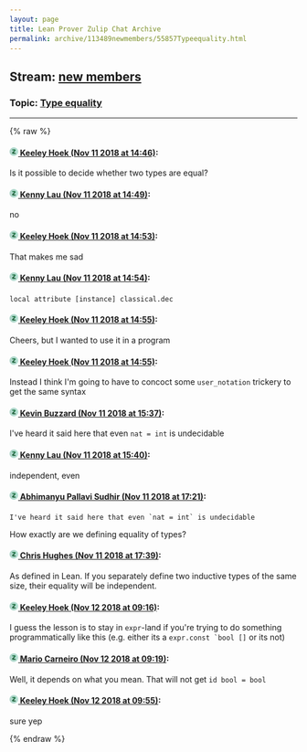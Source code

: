 ```yaml
---
layout: page
title: Lean Prover Zulip Chat Archive 
permalink: archive/113489newmembers/55857Typeequality.html
---
```


## Stream: [new members](index.html)
### Topic: [Type equality](55857Typeequality.html)

---


{% raw %}
#### [![Click to go to Zulip](../../assets/img/zulip2.png) Keeley Hoek (Nov 11 2018 at 14:46)](https://leanprover.zulipchat.com/#narrow/stream/113489-new%20members/topic/Type%20equality/near/147478097):
Is it possible to decide whether two types are equal?

#### [![Click to go to Zulip](../../assets/img/zulip2.png) Kenny Lau (Nov 11 2018 at 14:49)](https://leanprover.zulipchat.com/#narrow/stream/113489-new%20members/topic/Type%20equality/near/147478161):
no

#### [![Click to go to Zulip](../../assets/img/zulip2.png) Keeley Hoek (Nov 11 2018 at 14:53)](https://leanprover.zulipchat.com/#narrow/stream/113489-new%20members/topic/Type%20equality/near/147478266):
That makes me sad

#### [![Click to go to Zulip](../../assets/img/zulip2.png) Kenny Lau (Nov 11 2018 at 14:54)](https://leanprover.zulipchat.com/#narrow/stream/113489-new%20members/topic/Type%20equality/near/147478309):
`local attribute [instance] classical.dec`

#### [![Click to go to Zulip](../../assets/img/zulip2.png) Keeley Hoek (Nov 11 2018 at 14:55)](https://leanprover.zulipchat.com/#narrow/stream/113489-new%20members/topic/Type%20equality/near/147478315):
Cheers, but I wanted to use it in a program

#### [![Click to go to Zulip](../../assets/img/zulip2.png) Keeley Hoek (Nov 11 2018 at 14:55)](https://leanprover.zulipchat.com/#narrow/stream/113489-new%20members/topic/Type%20equality/near/147478323):
Instead I think I'm going to have to concoct some `user_notation` trickery to get the same syntax

#### [![Click to go to Zulip](../../assets/img/zulip2.png) Kevin Buzzard (Nov 11 2018 at 15:37)](https://leanprover.zulipchat.com/#narrow/stream/113489-new%20members/topic/Type%20equality/near/147479490):
I've heard it said here that even `nat = int` is undecidable

#### [![Click to go to Zulip](../../assets/img/zulip2.png) Kenny Lau (Nov 11 2018 at 15:40)](https://leanprover.zulipchat.com/#narrow/stream/113489-new%20members/topic/Type%20equality/near/147479581):
independent, even

#### [![Click to go to Zulip](../../assets/img/zulip2.png) Abhimanyu Pallavi Sudhir (Nov 11 2018 at 17:21)](https://leanprover.zulipchat.com/#narrow/stream/113489-new%20members/topic/Type%20equality/near/147482478):
```quote
I've heard it said here that even `nat = int` is undecidable
```
How exactly are we defining equality of types?

#### [![Click to go to Zulip](../../assets/img/zulip2.png) Chris Hughes (Nov 11 2018 at 17:39)](https://leanprover.zulipchat.com/#narrow/stream/113489-new%20members/topic/Type%20equality/near/147482996):
As defined in Lean. If you separately define two inductive types of the same size, their equality will be independent.

#### [![Click to go to Zulip](../../assets/img/zulip2.png) Keeley Hoek (Nov 12 2018 at 09:16)](https://leanprover.zulipchat.com/#narrow/stream/113489-new%20members/topic/Type%20equality/near/147511856):
I guess the lesson is to stay in `expr`-land if you're trying to do something programmatically like this (e.g. either its a ```expr.const `bool []``` or its not)

#### [![Click to go to Zulip](../../assets/img/zulip2.png) Mario Carneiro (Nov 12 2018 at 09:19)](https://leanprover.zulipchat.com/#narrow/stream/113489-new%20members/topic/Type%20equality/near/147511939):
Well, it depends on what you mean. That will not get `id bool = bool`

#### [![Click to go to Zulip](../../assets/img/zulip2.png) Keeley Hoek (Nov 12 2018 at 09:55)](https://leanprover.zulipchat.com/#narrow/stream/113489-new%20members/topic/Type%20equality/near/147513299):
sure yep


{% endraw %}
